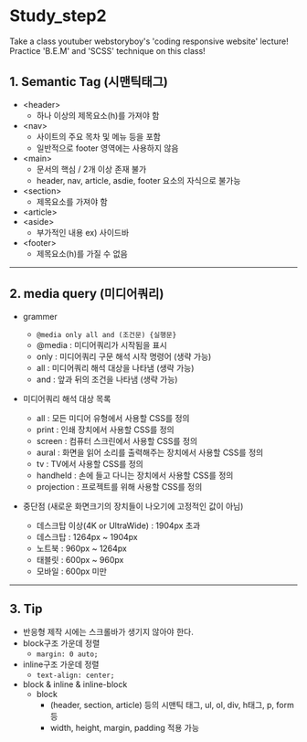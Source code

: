 # Study_step2
Take a class youtuber webstoryboy's 'coding responsive website' lecture!</br>
Practice 'B.E.M' and 'SCSS' technique on this class!

## 1. Semantic Tag (시맨틱태그)
* &lt;header&gt;
  * 하나 이상의 제목요소(h)를 가져야 함
* &lt;nav&gt;
  * 사이트의 주요 목차 및 메뉴 등을 포함
  * 일반적으로 footer 영역에는 사용하지 않음
* &lt;main&gt;
  * 문서의 핵심 / 2개 이상 존재 불가
  * header, nav, article, asdie, footer 요소의 자식으로 불가능
* &lt;section&gt;
  * 제목요소를 가져야 함
* &lt;article&gt;
* &lt;aside&gt;
  * 부가적인 내용 ex) 사이드바
* &lt;footer&gt;
  * 제목요소(h)를 가질 수 없음
-------
## 2. media query (미디어쿼리)
* grammer
  * `@media only all and (조건문) {실행문}`
  * @media : 미디어쿼리가 시작됨을 표시
  * only : 미디어쿼리 구문 해석 시작 명령어 (생략 가능)
  * all : 미디어쿼리 해석 대상을 나타냄 (생략 가능)
  * and : 앞과 뒤의 조건을 나타냄 (생략 가능)

* 미디어쿼리 해석 대상 목록
  * all : 모든 미디어 유형에서 사용할 CSS를 정의
  * print : 인쇄 장치에서 사용할 CSS를 정의
  * screen : 컴퓨터 스크린에서 사용할 CSS를 정의
  * aural : 화면을 읽어 소리를 출력해주는 장치에서 사용할 CSS를 정의
  * tv : TV에서 사용할 CSS를 정의
  * handheld : 손에 들고 다니는 장치에서 사용할 CSS를 정의
  * projection : 프로젝트를 위해 사용할 CSS를 정의

* 중단점 (새로운 화면크기의 장치들이 나오기에 고정적인 값이 아님)
  * 데스크탑 이상(4K or UltraWide) : 1904px 초과
  * 데스크탑 : 1264px ~ 1904px
  * 노트북 : 960px ~ 1264px
  * 태블릿 : 600px ~ 960px
  * 모바일 : 600px 미만
-------
## 3. Tip
* 반응형 제작 시에는 스크롤바가 생기지 않아야 한다.
* block구조 가운데 정렬
  * `margin: 0 auto;`
* inline구조 가운데 정렬
  * `text-align: center;`
* block & inline & inline-block
  * block
    - (header, section, article) 등의 시맨틱 태그, ul, ol, div, h태그, p, form 등
    - width, height, margin, padding 적용 가능
